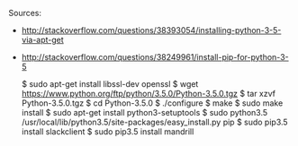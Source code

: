 Sources:
* http://stackoverflow.com/questions/38393054/installing-python-3-5-via-apt-get
* http://stackoverflow.com/questions/38249961/install-pip-for-python-3-5

	$ sudo apt-get install libssl-dev openssl
  $ wget https://www.python.org/ftp/python/3.5.0/Python-3.5.0.tgz
  $ tar xzvf Python-3.5.0.tgz
  $ cd Python-3.5.0
  $ ./configure
  $ make
  $ sudo make install
	$ sudo apt-get install python3-setuptools
	$ sudo python3.5 /usr/local/lib/python3.5/site-packages/easy_install.py pip
	$ sudo pip3.5 install slackclient
  $ sudo pip3.5 install mandrill
